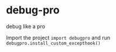 # debug-pro
debug like a pro

Import the project `import debugpro` and run `debugpro.install_custom_excepthook()`
